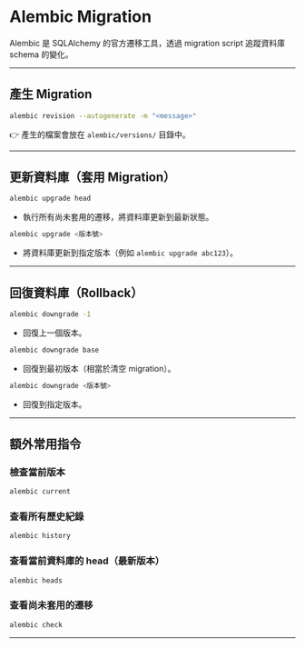 # Alembic Migration

Alembic 是 SQLAlchemy 的官方遷移工具，透過 migration script 追蹤資料庫 schema 的變化。

---

## 產生 Migration

```bash
alembic revision --autogenerate -m "<message>"
```
👉 產生的檔案會放在 `alembic/versions/` 目錄中。

---

## 更新資料庫（套用 Migration）

```bash
alembic upgrade head
```

* 執行所有尚未套用的遷移，將資料庫更新到最新狀態。

```bash
alembic upgrade <版本號>
```

* 將資料庫更新到指定版本（例如 `alembic upgrade abc123`）。

---

## 回復資料庫（Rollback）

```bash
alembic downgrade -1
```

* 回復上一個版本。

```bash
alembic downgrade base
```

* 回復到最初版本（相當於清空 migration）。

```bash
alembic downgrade <版本號>
```

* 回復到指定版本。

---

## 額外常用指令

### 檢查當前版本

```bash
alembic current
```

### 查看所有歷史紀錄

```bash
alembic history
```

### 查看當前資料庫的 head（最新版本）

```bash
alembic heads
```

### 查看尚未套用的遷移

```bash
alembic check
```

---